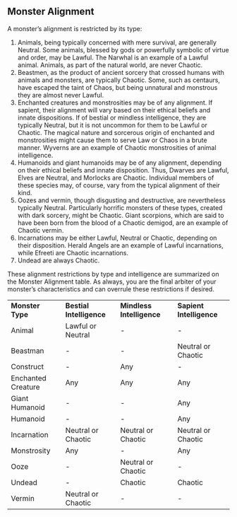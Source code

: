 ## Monster Alignment

A monster’s alignment is restricted by its type:

1. Animals, being typically concerned with mere survival, are generally Neutral. Some animals, blessed by gods or powerfully symbolic of virtue and order, may be Lawful. The Narwhal is an example of a Lawful animal. Animals, as part of the natural world, are never Chaotic.
2. Beastmen, as the product of ancient sorcery that crossed humans with animals and monsters, are typically Chaotic. Some, such as centaurs, have escaped the taint of Chaos, but being unnatural and monstrous they are almost never Lawful.
3. Enchanted creatures and monstrosities may be of any alignment. If sapient, their alignment will vary based on their ethical beliefs and innate dispositions. If of bestial or mindless intelligence, they are typically Neutral, but it is not uncommon for them to be Lawful or Chaotic. The magical nature and sorcerous origin of enchanted and monstrosities might cause them to serve Law or Chaos in a brute manner. Wyverns are an example of Chaotic monstrosities of animal intelligence.
4. Humanoids and giant humanoids may be of any alignment, depending on their ethical beliefs and innate disposition. Thus, Dwarves are Lawful, Elves are Neutral, and Morlocks are Chaotic. Individual members of these species may, of course, vary from the typical alignment of their kind.
5. Oozes and vermin, though disgusting and destructive, are nevertheless typically Neutral. Particularly horrific monsters of these types, created with dark sorcery, might be Chaotic. Giant scorpions, which are said to have been born from the blood of a Chaotic demigod, are an example of Chaotic vermin.
6. Incarnations may be either Lawful, Neutral or Chaotic, depending on their disposition. Herald Angels are an example of Lawful incarnations, while Efreeti are Chaotic incarnations.
7. Undead are always Chaotic.

These alignment restrictions by type and intelligence are summarized on the Monster Alignment table. As always, you are the final arbiter of your monster’s characteristics and can overrule these restrictions if desired.

|  |  |  |  |
| --- | --- | --- | --- |
| **Monster Type** | **Bestial Intelligence** | **Mindless Intelligence** | **Sapient Intelligence** |
| Animal | Lawful or Neutral | - | - |
| Beastman | - | - | Neutral or Chaotic |
| Construct | - | Any | - |
| Enchanted Creature | Any | Any | Any |
| Giant Humanoid | - | - | Any |
| Humanoid | - | - | Any |
| Incarnation | Neutral or Chaotic | Neutral or Chaotic | Neutral or Chaotic |
| Monstrosity | Any | - | Any |
| Ooze | - | Neutral or Chaotic | - |
| Undead | - | Chaotic | Chaotic |
| Vermin | Neutral or Chaotic | - | - |
